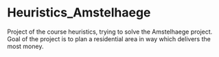 # Heuristics_Amstelhaege
Project of the course heuristics, trying to solve the Amstelhaege project. Goal of the project is to plan a residential area in way which delivers the most money. 
